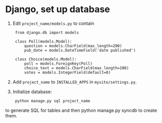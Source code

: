 Django, set up database
=======================


1. Edit `project_name/models.py` to contain

        from django.db import models
        
        class Poll(models.Model):                                                       
            question = models.CharField(max_length=200)
            pub_date = models.DateTimeField('date published')
         
        class Choice(models.Model):
            poll = models.ForeignKey(Poll)
            choice_text = models.CharField(max_length=200)
            votes = models.IntegerField(default=0)

1. Add `project_name` to `INSTALLED_APPS` in `mysite/settings.py`.

1. Initialize database:

        python manage.py sql project_name
to generate SQL for tables and then 
        python manage.py syncdb
to create them.
